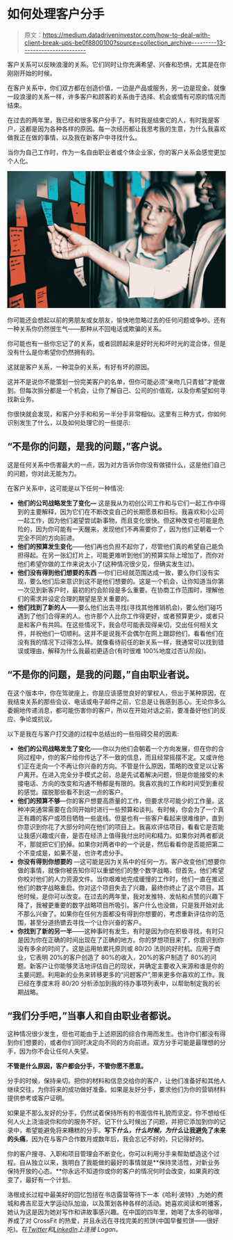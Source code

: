# 如何处理客户分手

> 原文：<https://medium.datadriveninvestor.com/how-to-deal-with-client-break-ups-be0f8800100?source=collection_archive---------13----------------------->

客户关系可以反映浪漫的关系。它们同时让你充满希望、兴奋和恐惧，尤其是在你刚刚开始的时候。

在客户关系中，你们双方都在创造价值，一边是产品或服务，另一边是现金。就像一段浪漫的关系一样，许多客户和顾客的关系由于选择、机会或情有可原的情况而结束。

在过去的两年里，我已经和很多客户分手了。有时我是结束它的人，有时我是客户，这都是因为各种各样的原因。每一次经历都让我思考我的生意，为什么我喜欢做我正在做的事情，以及我在新客户中寻找什么。

当你为自己工作时，作为一名自由职业者或个体企业家，你的客户关系会感觉更加个人化。

![](img/31b0daaf5ecff52ff0cc0f7d5b516fce.png)

你可能还会想起以前的男朋友或女朋友，愉快地忽略过去的任何问题或争吵。还有一种关系你仍然很生气——那种从不回电话或欺骗的关系。

你可能也有一些你忘记了的关系，或者回顾起来是好时光和坏时光的混合体，但是没有什么是你希望你仍然拥有的。

这就是客户关系，一种混杂的关系，有好有坏的原因。

这并不是说你不能策划一份完美客户的名单，但你可能必须“亲吻几只青蛙”才能做到。但每次拆分都是一个机会，让你了解自己、公司的价值观，以及你希望如何寻找新业务。

你很快就会发现，和客户分手和和另一半分手非常相似。这里有三种方式，你如何识别发生了什么，以及如何处理它的一些提示:

## “不是你的问题，是我的问题，”客户说。

这是任何关系中伤害最大的一点，因为对方告诉你你没有做错什么，这是他们自己的问题，你对此无能为力。

在客户关系中，这可能是以下任何一种情况:

*   **他们的公司战略发生了变化—** 这是我从为初创公司工作和与它们一起工作中得到的主要解释，因为它们在不断改变自己的长期愿景和目标。我喜欢和小公司一起工作，因为他们渴望尝试新事物，而且变化很快。但这种改变也可能是危险的，因为你可能有一天醒来，发现他们不再需要你了，因为他们正朝着一个完全不同的方向前进。
*   **他们的预算发生变化**——他们再也负担不起你了，尽管他们真的希望自己能负担得起。在另一张幻灯片上，可能更难听到他们的预算实际上增加了，而你对他们希望你做的工作来说太小了(这种情况很少见，但确实发生过)。
*   **他们没有得到他们想要的东西** —你们已经就范围达成一致，要么你们没有实现，要么他们后来意识到这不是他们想要的。这是一个机会，让你知道当你第一次见到新客户时，最初的约会阶段是多么重要。在协商工作范围时，理解他们的需求并设定合理的期望是至关重要的。
*   **他们找到了新的人**——要么他们出去寻找(寻找其他推销机会)，要么他们碰巧遇到了他们合得来的人。也许那个人比你工作得更好，或者预算更少，或者只是和客户有共鸣。在这些情况下，我会尽可能表现得亲切，交出任何相关文件，并祝他们一切顺利。这并不是说我不会偶尔在网上跟踪他们，看看他们在没有我的情况下过得怎么样。就像看待前任的新关系一样，我通常可以找到错误或理由，解释为什么我最初更适合(有时很难 100%地度过否认阶段)。

## “不是你的问题，是我的问题，”自由职业者说。

在这个版本中，你在驾驶座上，你是应该感觉良好的掌权人，但出于某种原因，在我结束关系的那些会议、电话或电子邮件之前，它总是让我感到恶心。无论你多么委婉地传递消息，都可能伤害你的客户，所以在开始对话之前，要准备好他们的反应、争论或抗议。

以下是我在与客户打交道的过程中总结出的一些阻碍交易的因素:

*   **他们的公司战略发生了变化**——你以为他们会朝着一个方向发展，但在你的合同过程中，你的客户给你传达了不一致的信息，而且经常摇摆不定。又或许他们正在走向一个不再让你兴奋的方向。不管是什么原因，策略的改变足以让客户离开。在进入完全分手模式之前，总是先试着解决问题，但是你能接受的未接电话、方向的改变和沟通不畅都是有限的。我喜欢我的工作和时间受到重视的感觉。摆脱那些看不到这一点的客户。
*   **他们的预算不够**—你的客户想要高质量的工作，但要求尽可能少的工作量。这种冲突通常需要在合同开始时进行一些预算和谈判。有时候，你会为了一个真正有趣的客户或项目牺牲一些底线。但是也有一些客户看起来很难维护，直到你意识到你花了大部分时间在他们的项目上。我喜欢评估项目，看看它是否能让我感兴趣或兴奋，是否在经济上值得我付出时间和精力。如果你对两者都说不，那就把它们扔掉。如果你对两者中的一个说是，然后看看你是否能把第二个不变成是，如果不是，也许考虑分手。
*   **你没有得到你想要的** —这可能是因为关系中的任何一方。客户改变他们想要你做的事情，就像你被告知你可以重塑他们的整个数字战略，但首先，他们希望你校对他们的人力资源文件。当你艰难地完成缓慢的工作时，他们一直在推迟他们的数字战略重启。你对这个项目失去了兴趣，最终你终止了这个项目。其他时候，是你可以改变。在过去的两年里，我对发推特、发帖和点赞的兴趣下降了，我被更重要的数字战略项目所吸引。客户什么也没做，只是我开始对此不那么兴奋了。如果你在任何方面都没有得到你想要的，考虑重新评估你的范围，甚至分道扬镳去寻找一个让你兴奋的客户。
*   **你找到了新的另一半**——这种事时有发生，有时是因为你在积极寻找，有时只是因为你在正确的时间出现在了正确的地方。你的梦想项目来了，你意识到你没有多余的时间了。这是运用帕累托原则或 80/20 法则的好时机。应用于商业，它表明 20%的客户创造了 80%的收入，20%的客户制造了 80%的问题。新客户让你能够灵活地评估自己的现状，并确定主要收入来源和谁是你的主要问题。利用新的业务来转移更多的“问题客户”,带来更多你喜欢的工作。我已经在季度末将 80/20 分析添加到我的待办事项列表中，以帮助制定我的长期战略。

## “我们分手吧，”当事人和自由职业者都说。

这种情况很少发生，但也可能由于上述原因的综合作用而发生。也许你们都没有得到你们想要的，或者你们同时决定向不同的方向前进。双方分手可能是最理想的分手，因为你不会让任何人失望。

**不管是什么原因，客户都会分手，不管你愿不愿意。**

分手的时候，保持亲切。把你的材料和信息交给你的客户，让他们准备好和其他人继续交往，为你将来的成功做好准备。如果是友好分手，要求他们为你的营销材料提供参考或客户证明。

如果是不那么友好的分手，仍然试着保持所有的书面信件礼貌而坚定。你不想给任何人火上浇油说你和你的服务不好。记下什么时候出了问题，并把它添加到你的记录中，希望能避免将来糟糕的分手。**写下*什么，什么时候，为什么*让我避免了未来的头痛**，因为在与客户合作数月或数年后，我会忘记不好的，只记得好的。

你的客户搜寻、入职和项目管理会不断变化，你可以利用分手来帮助塑造这个过程。自从独立以来，我明白了我能做的最好的事情就是**保持灵活性，对新业务保持开放的心态。**你永远不知道你或你的客户的情况何时会改变，如果真的改变了，最好有一个计划。

洛根成长过程中最美好的回忆包括在书店露营等待下一本《哈利·波特》,为她的费城和弗吉尼亚大学运动队加油，以及策划各种各样的活动。她喜欢阅读和听播客，她认为这是因为她对写作和讲故事感兴趣。在中国的四年里，她喝了太多的咖啡，养成了对 CrossFit 的热爱，并且永远在寻找完美的煎饼(中国早餐煎饼——很好吃)。在[*Twitter*](https://twitter.com/loganmclements)*和*[*LinkedIn*](https://www.linkedin.com/in/loganclements/)*上连接 Logan。*